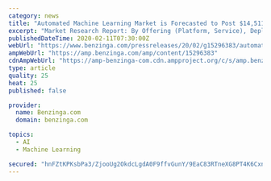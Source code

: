 ```yaml
---
category: news
title: "Automated Machine Learning Market is Forecasted to Post $14,511.9 Million by 2030: P&S Intelligence"
excerpt: "Market Research Report: By Offering (Platform, Service), Deployment Type (On-Premises, Cloud), Enterprise Size (Large Enterprise, Small & Medium Enterprise), Application (Fraud Detection, Sales & Marketing Management,"
publishedDateTime: 2020-02-11T07:30:00Z
webUrl: "https://www.benzinga.com/pressreleases/20/02/g15296383/automated-machine-learning-market-is-forecasted-to-post-14-511-9-million-by-2030-p-s-intelligence"
ampWebUrl: "https://amp.benzinga.com/amp/content/15296383"
cdnAmpWebUrl: "https://amp-benzinga-com.cdn.ampproject.org/c/s/amp.benzinga.com/amp/content/15296383"
type: article
quality: 25
heat: 25
published: false

provider:
  name: Benzinga.com
  domain: benzinga.com

topics:
  - AI
  - Machine Learning

secured: "hnFZtKPKsbPa3/ZjooUg2OkdcLgdA0F9ffvGunY/9EaC83RTneXG8PT4K6CxnU2Yco7oWwC+5P83ijJilJ2qmaQ3luDwfWAgPR9G3tfzP98J4QjnkUNkSzqSXmtrQ7w8Lp9caKFCL5tTWZ2cJqwAYipi77gBcWgEav+mEkqZOMs3xGwnKrRPvrS3/Yngw2XytEw0kxjveF3zSDM+yKzeSSYZDyc2tHGjVpcFUDXMuuNG1xeGvCX2oI8JLq5sbBI8e4wg4ntr3k7pc5yxVADEHHfoPrQsVrRQB+ZzHPVYjAezc3/+z/UQHUvDgakHUX1N;typpYfqm/SeYas0UAT3mXg=="
---
```


